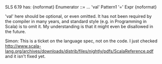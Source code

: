 SLS 6.19 has:
{noformat}
Enumerator ::= ... 'val' Pattern1 '=' Expr
{noformat}

'val' here should be optional, or even omitted. It has not been required by the compiler in many years, and standard style (e.g. in Programming in Scala) is to omit it. My understanding is that it might even be disallowed in the future.

Simon: This is a ticket on the language spec, not on the code.  I just checked http://www.scala-lang.org/archives/downloads/distrib/files/nightly/pdfs/ScalaReference.pdf and it isn't fixed yet.
